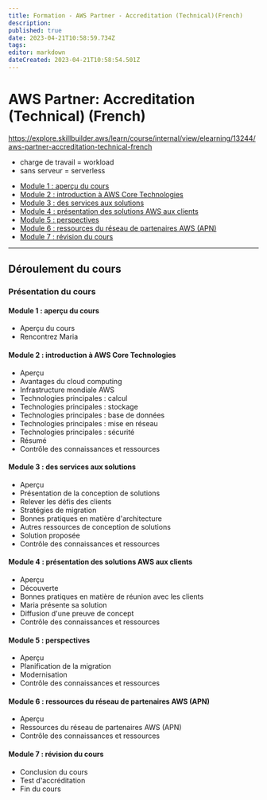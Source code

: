 ```yaml
---
title: Formation - AWS Partner - Accreditation (Technical)(French)
description: 
published: true
date: 2023-04-21T10:58:59.734Z
tags: 
editor: markdown
dateCreated: 2023-04-21T10:58:54.501Z
---
```


# AWS Partner: Accreditation (Technical) (French)

https://explore.skillbuilder.aws/learn/course/internal/view/elearning/13244/aws-partner-accreditation-technical-french

- charge de travail = workload
- sans serveur = serverless


+ [Module 1 : aperçu du cours](/clouds/amazon_aws/module1)
+ [Module 2 : introduction à AWS Core Technologies](/clouds/amazon_aws/module2)
+ [Module 3 : des services aux solutions](/clouds/amazon_aws/module3)
+ [Module 4 : présentation des solutions AWS aux clients](/clouds/amazon_aws/module4)
+ [Module 5 : perspectives](/clouds/amazon_aws/module5)
+ [Module 6 : ressources du réseau de partenaires AWS (APN)](/clouds/amazon_aws/module6)
+ [Module 7 : révision du cours](/clouds/amazon_aws/module7)

---

## Déroulement du cours
### Présentation du cours

#### Module 1 : aperçu du cours

- Aperçu du cours
- Rencontrez Maria

#### Module 2 : introduction à AWS Core Technologies

- Aperçu
- Avantages du cloud computing
- Infrastructure mondiale AWS
- Technologies principales : calcul
- Technologies principales : stockage
- Technologies principales : base de données
- Technologies principales : mise en réseau
- Technologies principales : sécurité
- Résumé
- Contrôle des connaissances et ressources

#### Module 3 : des services aux solutions

- Aperçu
- Présentation de la conception de solutions
- Relever les défis des clients
- Stratégies de migration
- Bonnes pratiques en matière d'architecture
- Autres ressources de conception de solutions
- Solution proposée
- Contrôle des connaissances et ressources

#### Module 4 : présentation des solutions AWS aux clients

- Aperçu
- Découverte
- Bonnes pratiques en matière de réunion avec les clients
- Maria présente sa solution
- Diffusion d'une preuve de concept
- Contrôle des connaissances et ressources

#### Module 5 : perspectives

- Aperçu
- Planification de la migration
- Modernisation
- Contrôle des connaissances et ressources

#### Module 6 : ressources du réseau de partenaires AWS (APN)

- Aperçu
- Ressources du réseau de partenaires AWS (APN)
- Contrôle des connaissances et ressources

#### Module 7 : révision du cours

- Conclusion du cours
- Test d'accréditation
- Fin du cours
